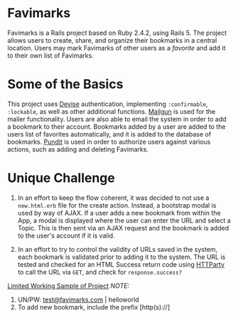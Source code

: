 # Favimarks

Favimarks is a Rails project based on Ruby 2.4.2, using Rails 5.  The project allows users to create, share, and organize their bookmarks in a central location.  Users may mark Favimarks of other users as a _favorite_ and add it to their own list of Favimarks.

# Some of the Basics
This project uses [Devise](https://github.com/plataformatec/devise) authentication, implementing <code>:confirmable</code>, <code>:lockable</code>, as well as other additional functions.  [Mailgun](https://github.com/mailgun/mailgun-ruby) is used for the mailer functionality.  Users are also able to email the system in order to add a bookmark to their account.  Bookmarks added by a user are added to the users list of favorites automatically, and it is added to the database of bookmarks.  [Pundit](https://github.com/elabs/pundit) is used in order to authorize users against various actions, such as adding and deleting Favimarks.

# Unique Challenge
1. In an effort to keep the flow coherent, it was decided to not use a <code>new.html.erb</code> file for the create action.  Instead, a bootstrap modal is used by way of AJAX.  If a user adds a new bookmark from within the App, a modal is displayed where the user can enter the URL and select a Topic.  This is then sent via an AJAX request and the bookmark is added to the user's account if it is valid.

2. In an effort to try to control the validity of URLs saved in the system, each bookmark is validated prior to adding it to the system.  The URL is tested and checked for an HTML Success return code using [HTTParty](https://github.com/jnunemaker/httparty) to call the URL via <code>GET</code>, and check for <code>response.success?</code>

[Limited Working Sample of Project](https://mywebmarks.herokuapp.com)
*NOTE:*
1. UN/PW: test@favimarks.com | helloworld
2. To add new bookmark, include the prefix [http(s)://]
